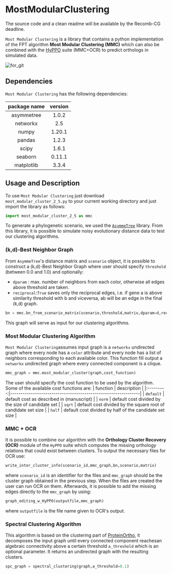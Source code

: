 # MostModularClustering

The source code and a clean readme will be available by the Recomb-CG deadline.

`Most Modular Clustering` is a library that contains a python implementation of the FPT algorithm **Most Modular Clustering (MMC)** which can also be combined with the [HyPPO](https://github.com/AEVO-lab/HyPPO) suite (MMC+OCR) to predict orthologs in simulated data.

![for_git](https://user-images.githubusercontent.com/20115213/121257682-987c2880-c873-11eb-9366-db013024745f.png)



## Dependencies
`Most Modular Clustering` has the following dependencies:

| package name | version |
|:------------:|:-------:|
|  asymmetree  |  1.0.2  |
|   networkx   |   2.5   |
|    numpy     |  1.20.1 |
|    pandas    |  1.2.3  |
|     scipy    |  1.6.1  |
|    seaborn   |  0.11.1 |
|  matplotlib  |  3.3.4  |

## Usage and Description
To use `Most Modular Clustering` just download `most_modular_cluster_2_5.py` to your current working directory and just import the library as follows: 

```python
import most_modular_cluster_2_5 as mmc
```
To generate a phylogenetic scenario, we used the [`AsymmeTree`](https://github.com/david-schaller/AsymmeTree) library. From this library, it is possible to simulate noisy evolutionary distance data to test our clustering algorithms. 

### (k,d)-Best Neighbor Graph
From `AsymmeTree`'s distance matrix and `scenario` object, it is possible to construct a (k,d)-Best Neighbor Graph where user should specify `threshold` (between 0.0 and 1.0) and optionally:
* `dparam` : max. number of neighbors from each color, otherwise all edges above threshold are taken. 
* `reciprocal`:`True` saves only the reciprocal edges, i.e. if gene a is above similarity threshold with b and viceversa, ab will be an edge in the final (k,d) graph.

```python
bn = mmc.bn_from_scenario_matrix(scenario,threshold,matrix,dparam=d,reciprocal=False)
```
This graph will serve as input for our clustering algorithms.

### Most Modular Clustering Algorithm
`Most Modular Clustering`assumes input graph is a `networkx` undirected graph where every node has a `color` attribute
and every node has a list of neighbors corresponding to each available color. This function fill output a `networkx` undirected graph where every connected component is a clique.
 
```python
mmc_graph = mmc.most_modular_cluster(graph,cost_function)
```
The user should specify the cost function to be used by the algorithm. Some of the available cost functions are:
|  function | description                                                   |
|:---------:|---------------------------------------------------------------|
| `default` | default cost as described in (manuscript)                     |
|   `norm`  | default cost divided by the size of candidate set             |
|   `sqrt`  | default cost divided by the square root of candidate set size |
|   `half`  | default cost divided by half of the candidate set size        |

### MMC + OCR
It is possible to combine our algorithm with the **Orthology Cluster Recovery (OCR)** module of the `HyPPO` suite which computes the missing orthology relations that could exist between clusters. To output the necessary files for OCR use:

```python
write_inter_cluster_info(scenario_id,mmc_graph,bn,scenario,matrix)
```
where `scenario_id` is an identifier for the files and `mmc_graph` should be the cluster graph obtained in the previous step. When the files are created the user can run OCR on them. Afterwards, it is possible to add the missing edges directly to the `mmc_graph` by using:

```python
graph_editing_w_HyPPO(outputfile,mmc_graph)
```
where `outputfile` is the file name given to OCR's output.

### Spectral Clustering Algorithm
This algorithm is based on the clustering part of [ProteinOrtho](https://www.bioinf.uni-leipzig.de/Software/proteinortho/), it decomposes  the  input  graph  until  every  connected  component  reachesan  algebraic  connectivity  above  a  certain  threshold `a_threshold` which is an optional parameter. It returns an undirected graph with the resulting clusters.
```python
spc_graph = spectral_clustering(graph,a_threshold=0.1)
```
